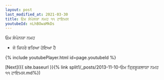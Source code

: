 ```yaml
---
layout: post
last_modified_at: 2021-03-30
title: ਓਮ ਸੰਪੰਨਯਾ ਨਮਹ ੧੧ ਟਾਇਮਸ
youtubeId: nLhBOwaMkDs
---
```

 
 
 ਓਮ ਸੰਪੰਨਯਾ ਨਮਹ  
 
 -  ਜੋ ਕਿਧਰੇ ਭਰਿਆ ਹੋਇਆ ਹੈ 
 
  
 
  
 
 
 
 
 
 


{% include youtubePlayer.html id=page.youtubeId %}
 
[Next]({{ site.baseurl }}{% link  split1/_posts/2013-11-10-ਓਮ ਤ੍ਰਿਸ਼ੂਕਲਾਯਾ ਨਮਹ ੧੧ ਟਾਇਮਸ.md%})
 
